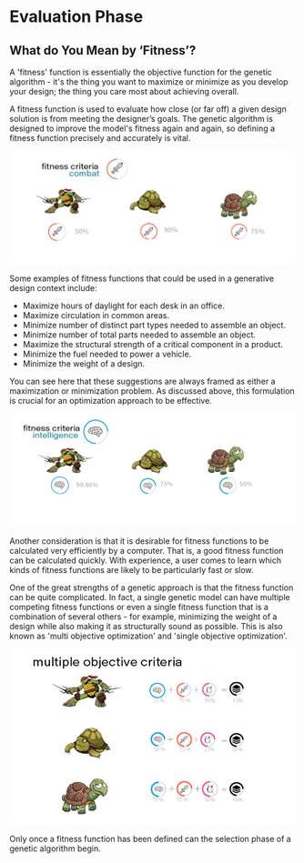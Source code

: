 # Evaluation Phase

## What do You Mean by ‘Fitness’?

A 'fitness' function is essentially the objective function for the genetic algorithm - it's the thing you want to maximize or minimize as you develop your design; the thing you care most about achieving overall. 

A fitness function is used to evaluate how close \(or far off\) a given design solution is from meeting the designer’s goals. The genetic algorithm is designed to improve the model's fitness again and again, so defining a fitness function precisely and accurately is vital.

![](../../.gitbook/assets/evaluation1.png)

Some examples of fitness functions that could be used in a generative design context include:

* Maximize hours of daylight for each desk in an office. 
* Maximize circulation in common areas.
* Minimize number of distinct part types needed to assemble an object.
* Minimize number of total parts needed to assemble an object. 
* Maximize the structural strength of a critical component in a product.  
* Minimize the fuel needed to power a vehicle. 
* Minimize the weight of a design. 

You can see here that these suggestions are always framed as either a maximization or minimization problem. As discussed above, this formulation is crucial for an optimization approach to be effective.

![](../../.gitbook/assets/evaluation2.png)

Another consideration is that it is desirable for fitness functions to be calculated very efficiently by a computer. That is, a good fitness function can be calculated quickly. With experience, a user comes to learn which kinds of fitness functions are likely to be particularly fast or slow.

One of the great strengths of a genetic approach is that the fitness function can be quite complicated. In fact, a single genetic model can have multiple competing fitness functions or even a single fitness function that is a combination of several others - for example, minimizing the weight of a design while also making it as structurally sound as possible. This is also known as 'multi objective optimization' and 'single objective optimization'.

![](../../.gitbook/assets/evaluation3.png)

Only once a fitness function has been defined can the selection phase of a genetic algorithm begin.

